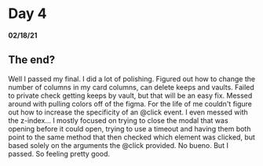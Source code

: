# Day 4
__02/18/21__

## The end?

Well I passed my final. I did a lot of polishing. Figured out how to change the number of columns in my card columns, can delete keeps and vaults. Failed to private check getting keeps by vault, but that will be an easy fix. Messed around with pulling colors off of the figma. For the life of me couldn't figure out how to increase the specificity of an @click event. I even messed with the z-index... I mostly focused on trying to close the modal that was opening before it could open, trying to use a timeout and having them both point to the same method that then checked which element was clicked, but based solely on the arguments the @click provided. No bueno. But I passed. So feeling pretty good.